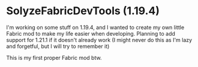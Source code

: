 # SolyzeFabricDevTools (1.19.4)

I'm working on some stuff on 1.19.4, and I wanted to create my own little Fabric mod to make my life easier when developing.
Planning to add support for 1.21.1 if it doesn't already work (I might never do this as I'm lazy and forgetful, but I will try to remember it)

This is my first proper Fabric mod btw.
